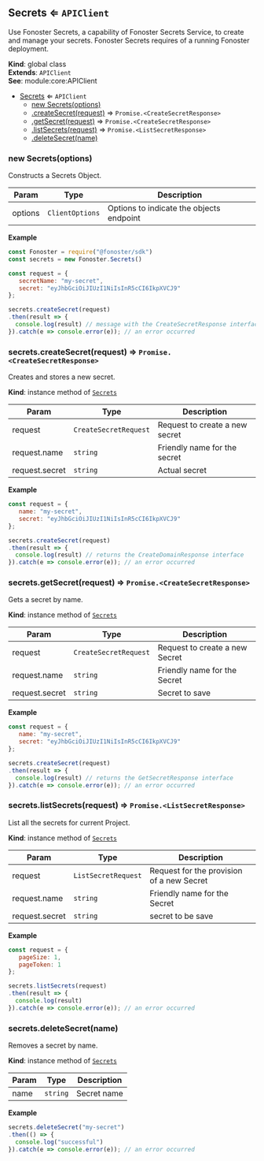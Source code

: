<a name="Secrets"></a>

## Secrets ⇐ <code>APIClient</code>
Use Fonoster Secrets, a capability of Fonoster Secrets Service,
to create and manage your secrets. Fonoster Secrets requires of a
running Fonoster deployment.

**Kind**: global class  
**Extends**: <code>APIClient</code>  
**See**: module:core:APIClient  

* [Secrets](#Secrets) ⇐ <code>APIClient</code>
    * [new Secrets(options)](#new_Secrets_new)
    * [.createSecret(request)](#Secrets+createSecret) ⇒ <code>Promise.&lt;CreateSecretResponse&gt;</code>
    * [.getSecret(request)](#Secrets+getSecret) ⇒ <code>Promise.&lt;CreateSecretResponse&gt;</code>
    * [.listSecrets(request)](#Secrets+listSecrets) ⇒ <code>Promise.&lt;ListSecretResponse&gt;</code>
    * [.deleteSecret(name)](#Secrets+deleteSecret)

<a name="new_Secrets_new"></a>

### new Secrets(options)
Constructs a Secrets Object.


| Param | Type | Description |
| --- | --- | --- |
| options | <code>ClientOptions</code> | Options to indicate the objects endpoint |

**Example**  
```js
const Fonoster = require("@fonoster/sdk")
const secrets = new Fonoster.Secrets()

const request = {
   secretName: "my-secret",
   secret: "eyJhbGciOiJIUzI1NiIsInR5cCI6IkpXVCJ9"
};

secrets.createSecret(request)
.then(result => {
  console.log(result) // message with the CreateSecretResponse interface
}).catch(e => console.error(e)); // an error occurred
```
<a name="Secrets+createSecret"></a>

### secrets.createSecret(request) ⇒ <code>Promise.&lt;CreateSecretResponse&gt;</code>
Creates and stores a new secret.

**Kind**: instance method of [<code>Secrets</code>](#Secrets)  

| Param | Type | Description |
| --- | --- | --- |
| request | <code>CreateSecretRequest</code> | Request to create a new secret |
| request.name | <code>string</code> | Friendly name for the secret |
| request.secret | <code>string</code> | Actual secret |

**Example**  
```js
const request = {
   name: "my-secret",
   secret: "eyJhbGciOiJIUzI1NiIsInR5cCI6IkpXVCJ9"
};

secrets.createSecret(request)
.then(result => {
  console.log(result) // returns the CreateDomainResponse interface
}).catch(e => console.error(e)); // an error occurred
```
<a name="Secrets+getSecret"></a>

### secrets.getSecret(request) ⇒ <code>Promise.&lt;CreateSecretResponse&gt;</code>
Gets a secret by name.

**Kind**: instance method of [<code>Secrets</code>](#Secrets)  

| Param | Type | Description |
| --- | --- | --- |
| request | <code>CreateSecretRequest</code> | Request to create a new Secret |
| request.name | <code>string</code> | Friendly name for the Secret |
| request.secret | <code>string</code> | Secret to save |

**Example**  
```js
const request = {
   name: "my-secret",
   secret: "eyJhbGciOiJIUzI1NiIsInR5cCI6IkpXVCJ9"
};

secrets.createSecret(request)
.then(result => {
  console.log(result) // returns the GetSecretResponse interface
}).catch(e => console.error(e)); // an error occurred
```
<a name="Secrets+listSecrets"></a>

### secrets.listSecrets(request) ⇒ <code>Promise.&lt;ListSecretResponse&gt;</code>
List all the secrets for current Project.

**Kind**: instance method of [<code>Secrets</code>](#Secrets)  

| Param | Type | Description |
| --- | --- | --- |
| request | <code>ListSecretRequest</code> | Request for the provision of a new Secret |
| request.name | <code>string</code> | Friendly name for the Secret |
| request.secret | <code>string</code> | secret to be save |

**Example**  
```js
const request = {
   pageSize: 1,
   pageToken: 1
};

secrets.listSecrets(request)
.then(result => {
  console.log(result)
}).catch(e => console.error(e)); // an error occurred
```
<a name="Secrets+deleteSecret"></a>

### secrets.deleteSecret(name)
Removes a secret by name.

**Kind**: instance method of [<code>Secrets</code>](#Secrets)  

| Param | Type | Description |
| --- | --- | --- |
| name | <code>string</code> | Secret name |

**Example**  
```js
secrets.deleteSecret("my-secret")
.then(() => {
  console.log("successful")
}).catch(e => console.error(e)); // an error occurred
```
